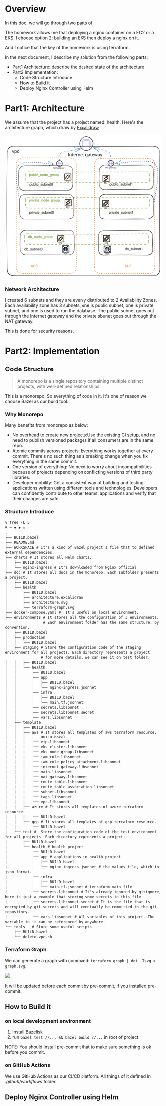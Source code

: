 

# Overview

In this doc, we will go through two parts of

The homework allows me that deploying a nginx container on a EC2 or a EKS. I choose option 2: building an EKS then deploy a nginx on it.

And I notice that the key of the homework is using terraform.

In the next document, I describe my solution from the following parts:
- Part1 Architecture: describe the desired state of the architecture
- Part2 Implementation:
    - Code Structure Introduce
    - How to Build it
    - Deploy Nginx Controller using Helm

# Part1: Architecture

We assume that the project has a project named: health. Here's the architecture graph, which draw by [Excalidraw](https://excalidraw.com/)

<img src="doc/health/architecture.svg"/>

### Network Architecture
I created 6 subnets and they are evenly distributed to 2 Availability Zones. Each availability zone has 3 subnets, one is public subnet, one is private subnet, and one is used to run the database. The public subnet goes out through the Internet gateway and the private sbunet goes out through the NAT gateway.

This is done for security reasons.

# Part2: Implementation

## Code Structure 
> A monorepo is a single repository containing multiple distinct projects, with well-defined relationships.

This is a monorepo. So everything of code in it. It's one of reason we choose Bazel as our build tool.

### Why Monorepo
Many benefits from monorepo as below:
- No overhead to create new projects:Use the existing CI setup, and no need to publish versioned packages if all consumers are in the same repo.
- Atomic commits across projects: Everything works together at every commit. There's no such thing as a breaking change when you fix everything in the same commit.
- One version of everything: No need to worry about incompatibilities because of projects depending on conflicting versions of third party libraries.
- Developer mobility: Get a consistent way of building and testing applications written using different tools and technologies. Developers can confidently contribute to other teams’ applications and verify that their changes are safe.

### Structure Introduce

```shell
% tree -L 5                                                                                                                                                                                                              ✖ ➜ ✹ ✚ ✭
.
├── BUILD.bazel
├── README.md 
├── WORKSPACE # It's a kind of Bazel project's file that to defined external dependencies.  
├── charts # It stores all Helm charts.
│   ├── BUILD.bazel
│   └── nginx-ingress # It's downloaded from Nginx official 
├── doc # It stores all docs in the monorepo. Each subfolder presents a project.
│   ├── BUILD.bazel
│   └── health
│       ├── BUILD.bazel
│       ├── architecture.excalidraw
│       ├── architecture.svg
│       └── terraform-graph.svg
├── docker-compose.yaml #  It's useful on local environment.
├── environments # It stores all the configuration of 3 environments. 
                 # Each environment folder has the same structure, by convention.
│   ├── BUILD.bazel
│   ├── production
│   │   └── BUILD.bazel
│   ├── staging # Store the configuration code of the staging environment for all projects. Each directory represents a project.
                # for more details, we can see it on test folder. 
│   │   ├── BUILD.bazel
│   │   └── health
│   │       ├── BUILD.bazel
│   │       ├── app
│   │       │   ├── BUILD.bazel
│   │       │   └── nginx-ingress.jsonnet
│   │       ├── infra
│   │       │   ├── BUILD.bazel
│   │       │   └── main.tf.jsonnet
│   │       ├── secrets.libsonnet
│   │       ├── secrets.libsonnet.secret
│   │       └── vars.libsonnet
│   ├── template
│   │   ├── BUILD.bazel
│   │   ├── aws # It stores all templates of aws terraform resource. 
│   │   │   ├── BUILD.bazel
│   │   │   ├── eip.libsonnet
│   │   │   ├── eks_cluster.libsonnet
│   │   │   ├── eks_node_group.libsonnet
│   │   │   ├── iam_role.libsonnet
│   │   │   ├── iam_role_policy_attachment.libsonnet
│   │   │   ├── internet_gateway.libsonnet
│   │   │   ├── main.libsonnet
│   │   │   ├── nat_gateway.libsonnet
│   │   │   ├── route_table.libsonnet
│   │   │   ├── route_table_association.libsonnet
│   │   │   ├── subnet.libsonnet
│   │   │   ├── tags.libsonnet
│   │   │   └── vpc.libsonnet
│   │   ├── azure # It stores all templates of azure terraform resource.
│   │   │   └── BUILD.bazel
│   │   └── gcp # It stores all templates of gcp terraform resource.
│   │       └── BUILD.bazel
│   └── test #  Store the configuration code of the test environment for all projects. Each directory represents a project. 
│       ├── BUILD.bazel
│       └── health # health project
│           ├── BUILD.bazel
│           ├── app # applications in health project
│           │   ├── BUILD.bazel
│           │   └── nginx-ingress.jsonnet # the values file, which in json format.
│           ├── infra
│           │   ├── BUILD.bazel
│           │   └── main.tf.jsonnet # terraform main file
│           ├── secrets.libsonnet # It's already ignored by gitignore, here is just a example that storing some secrets in this file. 
│           ├── secrets.libsonnet.secret # It is the file that is encrypted by git-secrets and will eventually be committed to the git repository.
│           └── vars.libsonnet # All variables of this project. The variable in it can be referenced by anywhere.
└── tools   # Store some useful scripts
    ├── BUILD.bazel
    └── delete-vpc.sh
```


### Terraform Graph
We can generate a graph with command: `terraform graph | dot -Tsvg > graph.svg`.

<img src="doc/heath/terraform-graph.svg">

It will be updated before each commit by pre-commit, if you installed pre-commit. 

## How to Build it

### on local development environment
1. install [Bazelisk](https://github.com/bazelbuild/bazelisk)
2. run `bazel test //... && bazel build //...` in root of project

NOTE: You should install pre-commit that to make sure something is ok before you commit.

### on GitHub Actions
We use GitHub Actions as our CI/CD platform. All things of it defined in _.github/workflows_ folder.

## Deploy Nginx Controller using Helm




